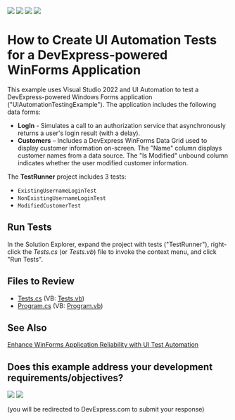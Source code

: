 <!-- default badges list -->
![](https://img.shields.io/endpoint?url=https://codecentral.devexpress.com/api/v1/VersionRange/758384488/23.2.3%2B)
[![](https://img.shields.io/badge/Open_in_DevExpress_Support_Center-FF7200?style=flat-square&logo=DevExpress&logoColor=white)](https://supportcenter.devexpress.com/ticket/details/T1217693)
[![](https://img.shields.io/badge/📖_How_to_use_DevExpress_Examples-e9f6fc?style=flat-square)](https://docs.devexpress.com/GeneralInformation/403183)
[![](https://img.shields.io/badge/💬_Leave_Feedback-feecdd?style=flat-square)](#does-this-example-address-your-development-requirementsobjectives)
<!-- default badges end -->
# How to Create UI Automation Tests for a DevExpress-powered WinForms Application

This example uses Visual Studio 2022 and UI Automation to test a DevExpress-powered Windows Forms application ("UIAutomationTestingExample"). The application includes the following data forms:

* **LogIn** - Simulates a call to an authorization service that asynchronously returns a user's login result (with a delay).
* **Customers** – Includes a DevExpress WinForms Data Grid used to display customer information on-screen. The "Name" column displays customer names from a data source. The "Is Modified" unbound column indicates whether the user modified customer information.

The **TestRunner** project includes 3 tests:

* `ExistingUsernameLoginTest`
* `NonExistingUsernameLoginTest`
* `ModifiedCustomerTest`

## Run Tests

In the Solution Explorer, expand the project with tests ("TestRunner"), right-click the *Tests.cs* (or *Tests.vb*) file to invoke the context menu, and click "Run Tests".

## Files to Review

- [Tests.cs](./CS/TestRunner/Tests.cs) (VB: [Tests.vb](./VB/TestRunner/Tests.vb))
- [Program.cs](./CS/UIAutomationTestingExample/Program.cs) (VB: [Program.vb](./VB/UIAutomationTestingExample/Program.vb))

## See Also

[Enhance WinForms Application Reliability with UI Test Automation](https://community.devexpress.com/blogs/winforms/archive/2024/02/15/enhance-winforms-application-reliability-with-ui-test-automation.aspx)
<!-- feedback -->
## Does this example address your development requirements/objectives?

[<img src="https://www.devexpress.com/support/examples/i/yes-button.svg"/>](https://www.devexpress.com/support/examples/survey.xml?utm_source=github&utm_campaign=winforms-app-ui-automation-testing&~~~was_helpful=yes) [<img src="https://www.devexpress.com/support/examples/i/no-button.svg"/>](https://www.devexpress.com/support/examples/survey.xml?utm_source=github&utm_campaign=winforms-app-ui-automation-testing&~~~was_helpful=no)

(you will be redirected to DevExpress.com to submit your response)
<!-- feedback end -->

